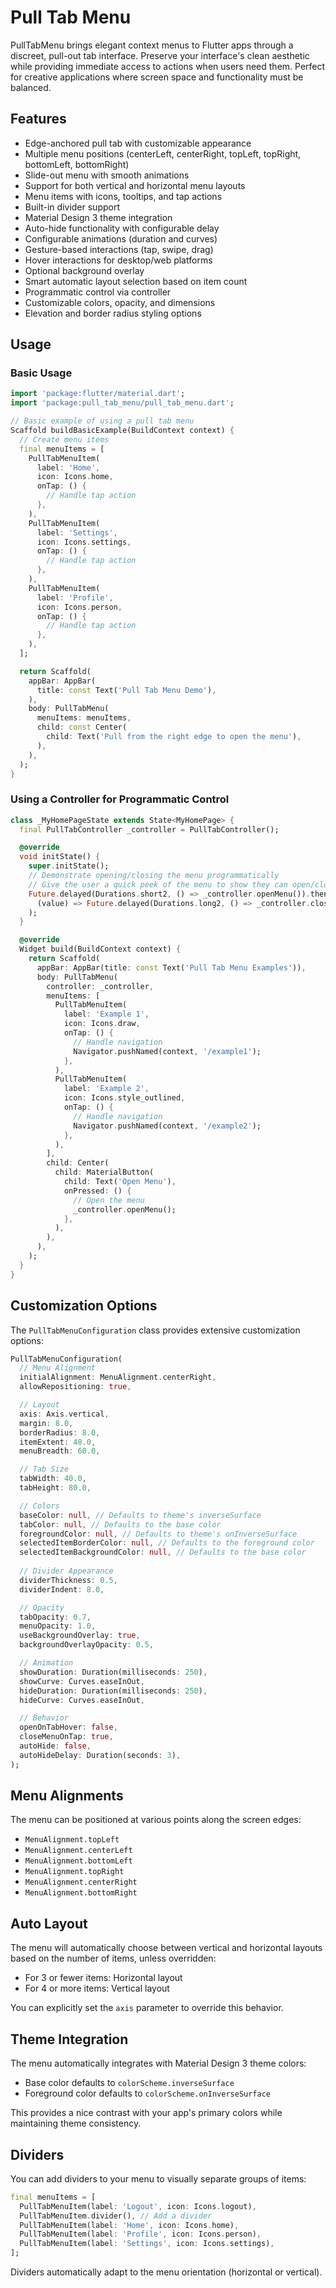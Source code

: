# Pull Tab Menu

PullTabMenu brings elegant context menus to Flutter apps through a discreet, pull-out tab interface. Preserve your interface's clean aesthetic while providing immediate access to actions when users need them. Perfect for creative applications where screen space and functionality must be balanced.

## Features

- Edge-anchored pull tab with customizable appearance
- Multiple menu positions (centerLeft, centerRight, topLeft, topRight, bottomLeft, bottomRight)
- Slide-out menu with smooth animations
- Support for both vertical and horizontal menu layouts
- Menu items with icons, tooltips, and tap actions
- Built-in divider support
- Material Design 3 theme integration
- Auto-hide functionality with configurable delay
- Configurable animations (duration and curves)
- Gesture-based interactions (tap, swipe, drag)
- Hover interactions for desktop/web platforms
- Optional background overlay
- Smart automatic layout selection based on item count
- Programmatic control via controller
- Customizable colors, opacity, and dimensions
- Elevation and border radius styling options

## Usage

<?code-excerpt path-base="example/lib"?>

### Basic Usage

<?code-excerpt "doc_examples/basic_usage_example.dart (basic-usage)"?>

```dart
import 'package:flutter/material.dart';
import 'package:pull_tab_menu/pull_tab_menu.dart';

// Basic example of using a pull tab menu
Scaffold buildBasicExample(BuildContext context) {
  // Create menu items
  final menuItems = [
    PullTabMenuItem(
      label: 'Home',
      icon: Icons.home,
      onTap: () {
        // Handle tap action
      },
    ),
    PullTabMenuItem(
      label: 'Settings',
      icon: Icons.settings,
      onTap: () {
        // Handle tap action
      },
    ),
    PullTabMenuItem(
      label: 'Profile',
      icon: Icons.person,
      onTap: () {
        // Handle tap action
      },
    ),
  ];

  return Scaffold(
    appBar: AppBar(
      title: const Text('Pull Tab Menu Demo'),
    ),
    body: PullTabMenu(
      menuItems: menuItems,
      child: const Center(
        child: Text('Pull from the right edge to open the menu'),
      ),
    ),
  );
}
```

### Using a Controller for Programmatic Control

<?code-excerpt "doc_examples/controller_example.dart (controller-example)"?>

```dart
class _MyHomePageState extends State<MyHomePage> {
  final PullTabController _controller = PullTabController();

  @override
  void initState() {
    super.initState();
    // Demonstrate opening/closing the menu programmatically
    // Give the user a quick peek of the menu to show they can open/close it
    Future.delayed(Durations.short2, () => _controller.openMenu()).then(
      (value) => Future.delayed(Durations.long2, () => _controller.closeMenu()),
    );
  }

  @override
  Widget build(BuildContext context) {
    return Scaffold(
      appBar: AppBar(title: const Text('Pull Tab Menu Examples')),
      body: PullTabMenu(
        controller: _controller,
        menuItems: [
          PullTabMenuItem(
            label: 'Example 1',
            icon: Icons.draw,
            onTap: () {
              // Handle navigation
              Navigator.pushNamed(context, '/example1');
            },
          ),
          PullTabMenuItem(
            label: 'Example 2',
            icon: Icons.style_outlined,
            onTap: () {
              // Handle navigation
              Navigator.pushNamed(context, '/example2');
            },
          ),
        ],
        child: Center(
          child: MaterialButton(
            child: Text('Open Menu'),
            onPressed: () {
              // Open the menu
              _controller.openMenu();
            },
          ),
        ),
      ),
    );
  }
}
```

## Customization Options

The `PullTabMenuConfiguration` class provides extensive customization options:

<?code-excerpt "doc_examples/configuration_example.dart (config-options)"?>

```dart
PullTabMenuConfiguration(
  // Menu Alignment
  initialAlignment: MenuAlignment.centerRight,
  allowRepositioning: true,

  // Layout
  axis: Axis.vertical,
  margin: 8.0,
  borderRadius: 8.0,
  itemExtent: 48.0,
  menuBreadth: 60.0,

  // Tab Size
  tabWidth: 40.0,
  tabHeight: 80.0,

  // Colors
  baseColor: null, // Defaults to theme's inverseSurface
  tabColor: null, // Defaults to the base color
  foregroundColor: null, // Defaults to theme's onInverseSurface
  selectedItemBorderColor: null, // Defaults to the foreground color
  selectedItemBackgroundColor: null, // Defaults to the base color
  
  // Divider Appearance
  dividerThickness: 0.5,
  dividerIndent: 8.0,

  // Opacity
  tabOpacity: 0.7,
  menuOpacity: 1.0,
  useBackgroundOverlay: true,
  backgroundOverlayOpacity: 0.5,

  // Animation
  showDuration: Duration(milliseconds: 250),
  showCurve: Curves.easeInOut,
  hideDuration: Duration(milliseconds: 250),
  hideCurve: Curves.easeInOut,

  // Behavior
  openOnTabHover: false,
  closeMenuOnTap: true,
  autoHide: false,
  autoHideDelay: Duration(seconds: 3),
);
```

## Menu Alignments

The menu can be positioned at various points along the screen edges:

- `MenuAlignment.topLeft`
- `MenuAlignment.centerLeft`
- `MenuAlignment.bottomLeft`
- `MenuAlignment.topRight`
- `MenuAlignment.centerRight`
- `MenuAlignment.bottomRight`

## Auto Layout

The menu will automatically choose between vertical and horizontal layouts based on the number of items, unless overridden:

- For 3 or fewer items: Horizontal layout
- For 4 or more items: Vertical layout

You can explicitly set the `axis` parameter to override this behavior.

## Theme Integration

The menu automatically integrates with Material Design 3 theme colors:

- Base color defaults to `colorScheme.inverseSurface`
- Foreground color defaults to `colorScheme.onInverseSurface`

This provides a nice contrast with your app's primary colors while maintaining theme consistency.

## Dividers

You can add dividers to your menu to visually separate groups of items:

<?code-excerpt "doc_examples/divider_example.dart (divider-example)"?>

```dart
final menuItems = [
  PullTabMenuItem(label: 'Logout', icon: Icons.logout),
  PullTabMenuItem.divider(), // Add a divider
  PullTabMenuItem(label: 'Home', icon: Icons.home),
  PullTabMenuItem(label: 'Profile', icon: Icons.person),
  PullTabMenuItem(label: 'Settings', icon: Icons.settings),
];
```

Dividers automatically adapt to the menu orientation (horizontal or vertical).
